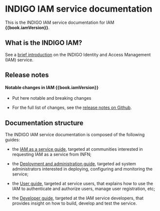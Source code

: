 # INDIGO IAM service documentation 

This is the INDIGO IAM service documentation for IAM **{{book.iamVersion}}**.

## What is the INDIGO IAM?

See a [brief introduction][iam-intro] on the INDIGO Identity and Access
Management (IAM) service.

## Release notes

#### Notable changes in IAM {{book.iamVersion}}

- Put here notable and breaking changes

- For the full list of changes, see the [release notes on Github][release-notes].

## Documentation structure

The INDIGO IAM service documentation is composed of the following guides:

- the [IAM as a service guide][aas-guide], targeted at communities interested
  in requesting IAM as a service from INFN; 

- the [Deployment and administration guide][admin-guide], targeted ad system
  administrators interested in deploying, configuring and monitoring the
  service;

- the [User guide][user-guide], targeted at service users, that explains how to
  use the IAM to authenticate and authorize users, manage user registration,
  etc;

- the [Developer guide][developer-guide], targeted at the IAM service
  developers, that provides insight on how to build, develop and test the
  service.

[iam-intro]: about.md
[aas-guide]: iam-aas/README.md
[admin-guide]: admin-guide/README.md
[user-guide]: user-guide/README.md
[developer-guide]: developer-guide/README.md
[release-notes]: https://github.com/indigo-iam/iam/releases/tag/{{book.iamVersion}}
[oidc-conf]: admin-guide/oidc.md
[package-install]: admin-guide/packages.md
[iam-repo]: https://indigo-iam.github.io/repo
